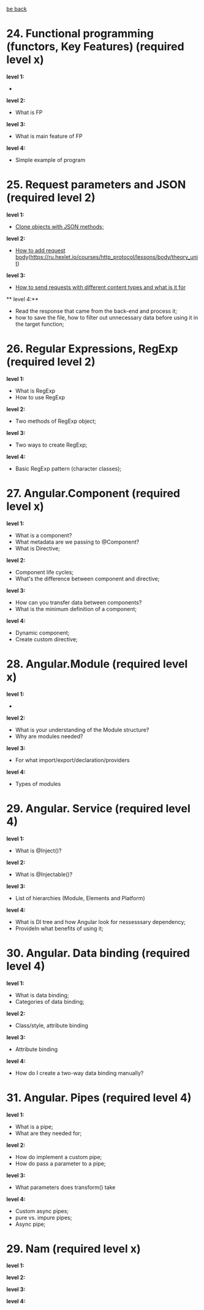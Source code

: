 [be back](https://github.com/ToMikhail/andersen)

# 24. Functional programming (functors, Key Features) (required level x)

**level 1:**  

-

**level 2:**  

- What is FP

**level 3:**  

- What is  main feature of FP

**level 4:** 

- Simple example of program


# 25. Request parameters and JSON (required level 2)


**level 1:**  

- [Clone objects with JSON methods;](https://www.samanthaming.com/tidbits/70-3-ways-to-clone-objects/)

**level 2:**  

- [How to add request body]()(https://ru.hexlet.io/courses/http_protocol/lessons/body/theory_unit)

**level 3:** 

- [How to send requests with different content types and what is it for]()

** level 4:**  

- Read the response that came from the back-end and process it;
- how to save the file, how to filter out unnecessary data before using it in the target function;


# 26. Regular Expressions, RegExp (required level 2)

**level 1:**  

- What is RegExp
- How to use RegExp

**level 2:**  

- Two methods of RegExp object;

**level 3:**  

- Two ways to create RegExp;

**level 4:**  

- Basic RegExp pattern (character classes);


# 27. Angular.Component (required level x)

**level 1:**  

- What is a component?
- What metadata are we passing to @Component?
- What is Directive;

**level 2:**  

- Component life cycles;
- What's the difference between component and directive;

**level 3:**  

- How can you transfer data between components?
- What is the minimum definition of a component;

**level 4:** 

- Dynamic component;
- Create custom directive;

# 28. Angular.Module (required level x)

**level 1:**  

-

**level 2:**  

- What is your understanding of the Module structure?
- Why are modules needed?

**level 3:**  

- For what import/export/declaration/providers

**level 4:**  

- Types of modules

# 29. Angular. Service (required level 4)

**level 1:**  

- What is @Inject()?

**level 2:**  

- What is @Injectable()?

**level 3:**  

- List of hierarchies (Module, Elements and Platform)

**level 4:** 

- What is DI tree and how Angular look for nessesssary dependency;
- ProvideIn  what benefits of using it;


# 30. Angular. Data binding (required level 4)

**level 1:**  

- What is data binding;
- Categories of data binding;

**level 2:**  

- Class/style, attribute binding

**level 3:**  

- Attribute binding

**level 4:**  

- How do I create a two-way data binding manually?


# 31. Angular. Pipes (required level 4)

**level 1:**  

- What is a pipe;
- What are they needed for;

**level 2:**  

- How do implement a custom pipe;
- How do pass a parameter to a pipe;

**level 3:**  

- What parameters does transform() take

**level 4:** 

- Custom async pipes;
- pure vs. impure pipes;
- Async pipe;


# 29. Nam (required level x)

**level 1:**  

**level 2:**  

**level 3:**  

**level 4:** 
